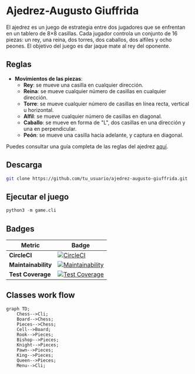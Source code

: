 # Ajedrez-Augusto Giuffrida

El ajedrez es un juego de estrategia entre dos jugadores que se enfrentan en un tablero de 8×8 casillas. Cada jugador controla un conjunto de 16 piezas: un rey, una reina, dos torres, dos caballos, dos alfiles y ocho peones. El objetivo del juego es dar jaque mate al rey del oponente.

## Reglas

- **Movimientos de las piezas**:
  - **Rey**: se mueve una casilla en cualquier dirección.
  - **Reina**: se mueve cualquier número de casillas en cualquier dirección.
  - **Torre**: se mueve cualquier número de casillas en línea recta, vertical u horizontal.
  - **Alfil**: se mueve cualquier número de casillas en diagonal.
  - **Caballo**: se mueve en forma de "L", dos casillas en una dirección y una en perpendicular.
  - **Peón**: se mueve una casilla hacia adelante, y captura en diagonal.
  

Puedes consultar una guía completa de las reglas del ajedrez [aquí](https://es.wikipedia.org/wiki/Ajedrez).

## Descarga

```bash
git clone https://github.com/tu_usuario/ajedrez-augusto-giuffrida.git
```

## Ejecutar el juego

```python
python3 -m game.cli
```

## Badges

| **Metric**        | **Badge**|
|-------------------|------------------|
| **CircleCI**      | [![CircleCI](https://dl.circleci.com/status-badge/img/gh/um-computacion-tm/ajedrez-2024-AugustoGiuffrida/tree/main.svg?style=svg)](https://dl.circleci.com/status-badge/redirect/gh/um-computacion-tm/ajedrez-2024-AugustoGiuffrida/tree/main) |
| **Maintainability** | [![Maintainability](https://api.codeclimate.com/v1/badges/7a72c784af7a29857334/maintainability)](https://codeclimate.com/github/um-computacion-tm/ajedrez-2024-AugustoGiuffrida/maintainability)|
| **Test Coverage**  | [![Test Coverage](https://api.codeclimate.com/v1/badges/7a72c784af7a29857334/test_coverage)](https://codeclimate.com/github/um-computacion-tm/ajedrez-2024-AugustoGiuffrida/test_coverage)|

## Classes work flow

```mermaid
graph TD;
    Chess-->Cli;
    Board-->Chess;
    Pieces-->Chess;
    Cell-->Board;
    Rook-->Pieces;
    Bishop-->Pieces;
    Knight-->Pieces;
    Pawn-->Pieces;
    King-->Pieces;
    Queen-->Pieces;
    Menu-->Cli;
```






